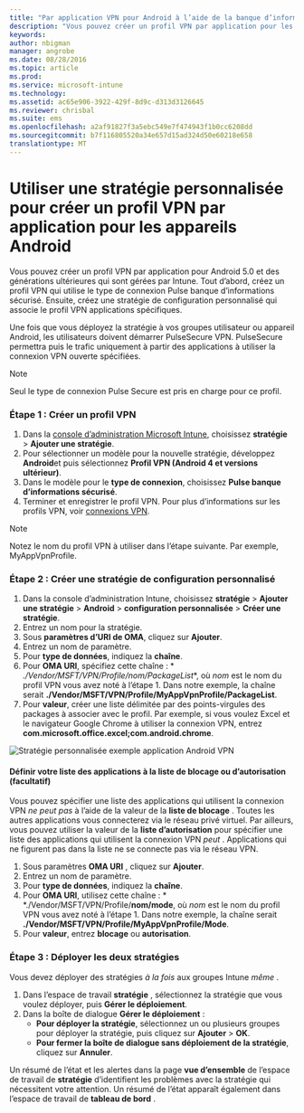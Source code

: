 ```yaml
---
title: "Par application VPN pour Android à l’aide de la banque d’informations sécurisé Pulse | Microsoft Intune"
description: "Vous pouvez créer un profil VPN par application pour les appareils Android gérés par Intune."
keywords: 
author: nbigman
manager: angrobe
ms.date: 08/28/2016
ms.topic: article
ms.prod: 
ms.service: microsoft-intune
ms.technology: 
ms.assetid: ac65e906-3922-429f-8d9c-d313d3126645
ms.reviewer: chrisbal
ms.suite: ems
ms.openlocfilehash: a2af91827f3a5ebc549e7f474943f1b0cc6208dd
ms.sourcegitcommit: b7f116805520a34e657d15ad324d50e60218e658
translationtype: MT
---
```

# Utiliser une stratégie personnalisée pour créer un profil VPN par application pour les appareils Android

Vous pouvez créer un profil VPN par application pour Android 5.0 et des générations ultérieures qui sont gérées par Intune. Tout d’abord, créez un profil VPN qui utilise le type de connexion Pulse banque d’informations sécurisé. Ensuite, créez une stratégie de configuration personnalisé qui associe le profil VPN applications spécifiques. 

Une fois que vous déployez la stratégie à vos groupes utilisateur ou appareil Android, les utilisateurs doivent démarrer PulseSecure VPN. PulseSecure permettra puis le trafic uniquement à partir des applications à utiliser la connexion VPN ouverte spécifiées.

> [!NOTE]
>
> Seul le type de connexion Pulse Secure est pris en charge pour ce profil.


### Étape 1 : Créer un profil VPN

1. Dans la [console d’administration Microsoft Intune](https://manage.microsoft.com), choisissez **stratégie** > **Ajouter une stratégie**.
2. Pour sélectionner un modèle pour la nouvelle stratégie, développez **Android**et puis sélectionnez **Profil VPN (Android 4 et versions ultérieur)**.
3. Dans le modèle pour le **type de connexion**, choisissez **Pulse banque d’informations sécurisé**.
4. Terminer et enregistrer le profil VPN. Pour plus d’informations sur les profils VPN, voir [connexions VPN](../deploy-use/vpn-connections-in-microsoft-intune.md).

> [!NOTE]
>
> Notez le nom du profil VPN à utiliser dans l’étape suivante. Par exemple, MyAppVpnProfile.

### Étape 2 : Créer une stratégie de configuration personnalisé

   1. Dans la console d’administration Intune, choisissez **stratégie** > **Ajouter une stratégie** > **Android** > **configuration personnalisée** > **Créer une stratégie**.
   2. Entrez un nom pour la stratégie.
   3. Sous **paramètres d’URI de OMA**, cliquez sur **Ajouter**.
   4. Entrez un nom de paramètre.
   5. Pour **type de données**, indiquez la **chaîne**.
   6. Pour **OMA URI**, spécifiez cette chaîne : * *./Vendor/MSFT/VPN/Profile/*nom*/PackageList**, où *nom* est le nom du profil VPN vous avez noté à l’étape 1. Dans notre exemple, la chaîne serait **./Vendor/MSFT/VPN/Profile/MyAppVpnProfile/PackageList**.
   7.   Pour **valeur**, créer une liste délimitée par des points-virgules des packages à associer avec le profil. Par exemple, si vous voulez Excel et le navigateur Google Chrome à utiliser la connexion VPN, entrez **com.microsoft.office.excel;com.android.chrome**.

![Stratégie personnalisée exemple application Android VPN](./media/android_per_app_vpn_oma_uri.png)

#### Définir votre liste des applications à la liste de blocage ou d’autorisation (facultatif)
  Vous pouvez spécifier une liste des applications qui utilisent la connexion VPN *ne peut pas* à l’aide de la valeur de la **liste de blocage** . Toutes les autres applications vous connecterez via le réseau privé virtuel.
Par ailleurs, vous pouvez utiliser la valeur de la **liste d’autorisation** pour spécifier une liste des applications qui utilisent la connexion VPN *peut* . Applications qui ne figurent pas dans la liste ne se connecte pas via le réseau VPN.
  1.    Sous paramètres **OMA URI** , cliquez sur **Ajouter**.
  2.    Entrez un nom de paramètre.
  3.    Pour **type de données**, indiquez la **chaîne**.
  4.    Pour **OMA URI**, utilisez cette chaîne : * *./Vendor/MSFT/VPN/Profile/**nom/mode**, où *nom* est le nom du profil VPN vous avez noté à l’étape 1. Dans notre exemple, la chaîne serait **./Vendor/MSFT/VPN/Profile/MyAppVpnProfile/Mode**.
  5.    Pour **valeur**, entrez **blocage** ou **autorisation**.



### Étape 3 : Déployer les deux stratégies

Vous devez déployer des stratégies *à la fois* aux groupes Intune *même* .

1.  Dans l’espace de travail **stratégie** , sélectionnez la stratégie que vous voulez déployer, puis **Gérer le déploiement**.
2.  Dans la boîte de dialogue **Gérer le déploiement** :
    -   **Pour déployer la stratégie**, sélectionnez un ou plusieurs groupes pour déployer la stratégie, puis cliquez sur **Ajouter** > **OK**.
    -   **Pour fermer la boîte de dialogue sans déploiement de la stratégie**, cliquez sur **Annuler**.

Un résumé de l’état et les alertes dans la page **vue d’ensemble** de l’espace de travail de **stratégie** d’identifient les problèmes avec la stratégie qui nécessitent votre attention. Un résumé de l’état apparaît également dans l’espace de travail de **tableau de bord** .
